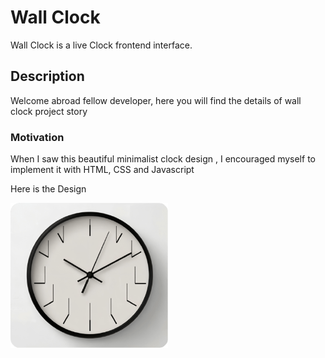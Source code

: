 # Wall Clock

Wall Clock is a live Clock frontend interface.

## Description 
Welcome abroad fellow developer, here you will find the details of wall clock project story

### Motivation 
When I saw this beautiful minimalist clock design , I encouraged myself to implement it with HTML, CSS and Javascript 

Here is the Design 

<img src="model.png" width=50% height=50%>




